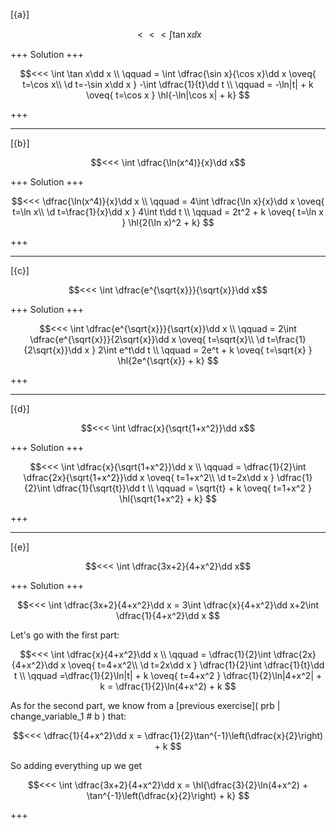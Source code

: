 [{a}]

$$<<<  \int \tan x\dd x$$

+++
Solution
+++

$$<<<  
\int \tan x\dd x
\\ \qquad 
= \int \dfrac{\sin x}{\cos x}\dd x
\oveq{ t=\cos x\\ \d t=-\sin x\dd x }
-\int \dfrac{1}{t}\dd t
\\ \qquad 
= -\ln|t| + k
\oveq{ t=\cos x }
\hl{-\ln|\cos x| + k}
$$

+++

---
[{b}]

$$<<<  \int \dfrac{\ln(x^4)}{x}\dd x$$

+++
Solution
+++

$$<<<  
\dfrac{\ln(x^4)}{x}\dd x
\\ \qquad 
= 4\int \dfrac{\ln x}{x}\dd x
\oveq{ t=\ln x\\ \d t=\frac{1}{x}\dd x }
4\int t\dd t
\\ \qquad 
= 2t^2 + k
\oveq{ t=\ln x }
\hl{2(\ln x)^2 + k}
$$

+++

---
[{c}]

$$<<<  \int \dfrac{e^{\sqrt{x}}}{\sqrt{x}}\dd x$$

+++
Solution
+++

$$<<<  
\int \dfrac{e^{\sqrt{x}}}{\sqrt{x}}\dd x
\\ \qquad 
= 2\int \dfrac{e^{\sqrt{x}}}{2\sqrt{x}}\dd x
\oveq{ t=\sqrt{x}\\ \d t=\frac{1}{2\sqrt{x}}\dd x }
2\int e^t\dd t
\\ \qquad 
= 2e^t + k
\oveq{ t=\sqrt{x} }
\hl{2e^{\sqrt{x}} + k}
$$

+++

---
[{d}]

$$<<<  \int \dfrac{x}{\sqrt{1+x^2}}\dd x$$

+++
Solution
+++

$$<<<  
\int \dfrac{x}{\sqrt{1+x^2}}\dd x
\\ \qquad 
= \dfrac{1}{2}\int \dfrac{2x}{\sqrt{1+x^2}}\dd x
\oveq{ t=1+x^2\\ \d t=2x\dd x }
\dfrac{1}{2}\int \dfrac{1}{\sqrt{t}}\dd t
\\ \qquad 
= \sqrt{t} + k
\oveq{ t=1+x^2 }
\hl{\sqrt{1+x^2} + k}
$$

+++

---
[{e}]

$$<<<  \int \dfrac{3x+2}{4+x^2}\dd x$$

+++
Solution
+++

$$<<<  
\int \dfrac{3x+2}{4+x^2}\dd x
= 3\int \dfrac{x}{4+x^2}\dd x+2\int \dfrac{1}{4+x^2}\dd x
$$

Let's go with the first part:

$$<<<  
\int \dfrac{x}{4+x^2}\dd x
\\ \qquad 
= \dfrac{1}{2}\int \dfrac{2x}{4+x^2}\dd x
\oveq{ t=4+x^2\\ \d t=2x\dd x }
\dfrac{1}{2}\int \dfrac{1}{t}\dd t
\\ \qquad 
=\dfrac{1}{2}\ln|t| + k
\oveq{ t=4+x^2 }
\dfrac{1}{2}\ln|4+x^2| + k = \dfrac{1}{2}\ln(4+x^2) + k
$$

As for the second part, we know from a [previous exercise]( prb | change_variable_1 # b ) that:

$$<<<  
\dfrac{1}{4+x^2}\dd x
= \dfrac{1}{2}\tan^{-1}\left(\dfrac{x}{2}\right) + k
$$

So adding everything up we get

$$<<<  
\int \dfrac{3x+2}{4+x^2}\dd x
= \hl{\dfrac{3}{2}\ln(4+x^2) + \tan^{-1}\left(\dfrac{x}{2}\right) + k}
$$

+++